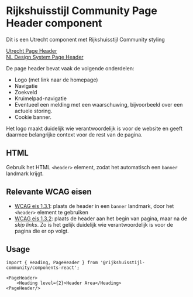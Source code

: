 <!-- @license CC0-1.0 -->

# Rijkshuisstijl Community Page Header component

Dit is een Utrecht component met Rijkshuisstijl Community styling

[Utrecht Page Header](https://nl-design-system.github.io/utrecht/storybook/?path=/docs/react_react-page-header--docs)  
[NL Design System Page Header](https://nldesignsystem.nl/page-header)

De page header bevat vaak de volgende onderdelen:

- Logo (met link naar de homepage)
- Navigatie
- Zoekveld
- Kruimelpad-navigatie
- Eventueel een melding met een waarschuwing, bijvoorbeeld over een actuele storing.
- Cookie banner.

Het logo maakt duidelijk wie verantwoordelijk is voor de website en geeft daarmee belangrijke context voor de rest van de pagina.

## HTML

Gebruik het HTML `<header>` element, zodat het automatisch een `banner` landmark krijgt.

## Relevante WCAG eisen

- [WCAG eis 1.3.1](https://www.w3.org/TR/WCAG21/#info-and-relationships): plaats de header in een `banner` landmark, door het `<header>` element te gebruiken
- [WCAG eis 1.3.2](https://www.w3.org/TR/WCAG21/#meaningful-sequence): plaats de header aan het begin van pagina, maar na de _skip links_. Zo is het gelijk duidelijk wie verantwoordelijk is voor de pagina die er op volgt.

## Usage

```tsx
import { Heading, PageHeader } from '@rijkshuisstijl-community/components-react';

<PageHeader>
    <Heading level={2}>Header Area</Heading>
<PageHeader/>
```
